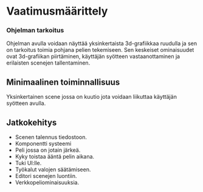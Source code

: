 # Vaatimusmäärittely

### Ohjelman tarkoitus
Ohjelman avulla voidaan näyttää yksinkertaista 3d-grafiikkaa ruudulla ja sen on tarkoitus toimia pohjana pelien tekemiseen.
Sen keskeiset ominaisuudet ovat 3d-grafiikan piirtäminen, käyttäjän syötteen vastaanottaminen ja erilaisten scenejen tallentaminen.

## Minimaalinen toiminnallisuus
Yksinkertainen scene jossa on kuutio jota voidaan liikuttaa käyttäjän syötteen avulla.

## Jatkokehitys
- Scenen talennus tiedostoon. 
- Komponentti systeemi
- Peli jossa on jotain järkeä.
- Kyky toistaa ääntä pelin aikana. 
- Tuki UI:lle. 
- Työkalut valojen säätämiseen.
- Editori scenejen luontiin.
- Verkkopeliominaisuuksia.
